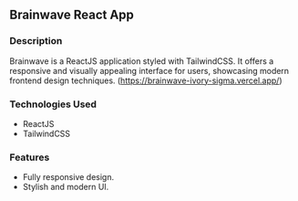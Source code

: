 ## Brainwave React App

### Description
Brainwave is a ReactJS application styled with TailwindCSS. It offers a responsive and visually appealing interface for users, showcasing modern frontend design techniques. (https://brainwave-ivory-sigma.vercel.app/)

### Technologies Used
- ReactJS
- TailwindCSS

### Features
- Fully responsive design.
- Stylish and modern UI.
